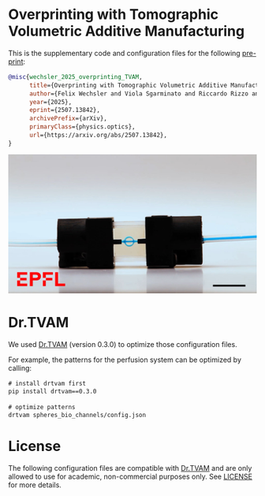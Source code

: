 # Overprinting with Tomographic Volumetric Additive Manufacturing

This is the supplementary code and configuration files for the following [pre-print](https://arxiv.org/abs/2507.13842):

```bibtex
@misc{wechsler_2025_overprinting_TVAM,
      title={Overprinting with Tomographic Volumetric Additive Manufacturing}, 
      author={Felix Wechsler and Viola Sgarminato and Riccardo Rizzo and Baptiste Nicolet and Wenzel Jakob and Christophe Moser},
      year={2025},
      eprint={2507.13842},
      archivePrefix={arXiv},
      primaryClass={physics.optics},
      url={https://arxiv.org/abs/2507.13842}, 
}
```

<a  href="https://www.youtube.com/watch?v=ePuIFgeUbNk"><img src="channel.jpg"  width="700"></a>



# Dr.TVAM
We used [Dr.TVAM](https://github.com/rgl-epfl/drtvam) (version 0.3.0) to optimize those configuration files.

For example, the patterns for the perfusion system can be optimized by calling:
```
# install drtvam first
pip install drtvam==0.3.0

# optimize patterns
drtvam spheres_bio_channels/config.json
```


# License
The following configuration files are compatible with [Dr.TVAM](https://github.com/rgl-epfl/drtvam) and are only allowed to use for academic, non-commercial purposes only. See [LICENSE](LICENSE) for more details.
